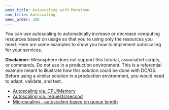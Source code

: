 ```yaml
---
post_title: Autoscaling with Marathon
nav_title: Autoscaling
menu_order: 300
---
```


You can use autoscaling to automatically increase or decrease computing resources based on usage so that you're using only the resources you need. Here are some examples to show you how to implement autoscaling for your services.

**Disclaimer:** Mesosphere does not support this tutorial, associated scripts, or commands. Do not use in a production environment. This is a referential example meant to illustrate how this solution could be done with DC/OS. Before using a similar solution in a production environment, you would need to adapt, validate, and test. 	

- [Autoscaling via. CPU/Memory](cpu-memory/)
- [Autoscaling via. requests/second](requests-second/)
- [Microscaling - autoscaling based on queue length](microscaling-queue/)